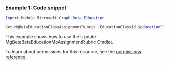 ### Example 1: Code snippet

```powershellImport-Module Microsoft.Graph.Beta.Education

Get-MgBetaEducationClassAssignmentRubric -EducationClassId $educationClassId -EducationAssignmentId $educationAssignmentId
```
This example shows how to use the Update-MgBetaBetaEducationMeAssignmentRubric Cmdlet.
To learn about permissions for this resource, see the [permissions reference](/graph/permissions-reference).

